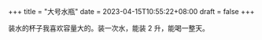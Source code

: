 +++
title = "大号水瓶"
date = 2023-04-15T10:55:22+08:00
draft = false
+++

装水的杯子我喜欢容量大的。装一次水，能装 2 升，能喝一整天。

